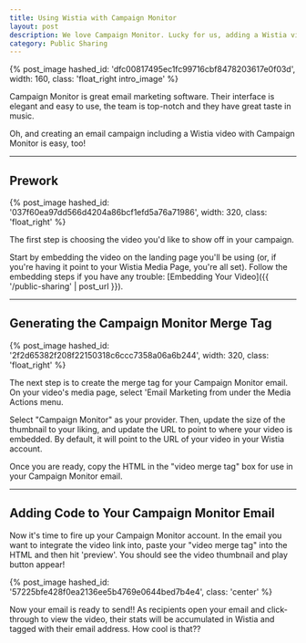 ```yaml
---
title: Using Wistia with Campaign Monitor
layout: post
description: We love Campaign Monitor. Lucky for us, adding a Wistia video to an email campaign is pretty easy, too. Learn how here!
category: Public Sharing
---
```


{% post_image hashed_id: 'dfc00817495ec1fc99716cbf8478203617e0f03d', width: 160, class: 'float_right intro_image' %}

Campaign Monitor is great email marketing software.  Their interface is elegant and easy to use, the team is top-notch and they have great taste in music.

Oh, and creating an email campaign including a Wistia video with Campaign Monitor is easy, too!

----

## Prework

{% post_image hashed_id: '037f60ea97dd566d4204a86bcf1efd5a76a71986', width: 320, class: 'float_right' %}

The first step is choosing the video you'd like to show off in your campaign.

Start by embedding the video on the landing page you'll be using (or, if you're having it point to your Wistia Media Page, you're all set).  Follow the embedding steps if you have any trouble: [Embedding Your Video]({{ '/public-sharing' | post_url }}).

----

## Generating the Campaign Monitor Merge Tag

{% post_image hashed_id: '2f2d65382f208f22150318c6ccc7358a06a6b244', width: 320, class: 'float_right' %}

The next step is to create the merge tag for your Campaign Monitor email. On your video's media page, select 'Email Marketing from under the <span class="action_menu">Media Actions</span> menu.


Select "Campaign Monitor" as your provider.  Then, update the size of the thumbnail to your liking, and update the URL to point to where your video is embedded.  By default, it will point to the URL of your video in your Wistia account.

Once you are ready, copy the HTML in the "video merge tag" box for use in your Campaign Monitor email.

----

## Adding Code to Your Campaign Monitor Email

Now it's time to fire up your Campaign Monitor account.  In the email you want to integrate the video link into, paste your "video merge tag" into the HTML and then hit 'preview'.  You should see the video thumbnail and play button appear!

{% post_image hashed_id: '57225bfe428f0ea2136ee5b4769e0644bed7b4e4', class: 'center' %}

Now your email is ready to send!!  As recipients open your email and click-through to view the video, their stats will be accumulated in Wistia and tagged with their email address.  How cool is that??

